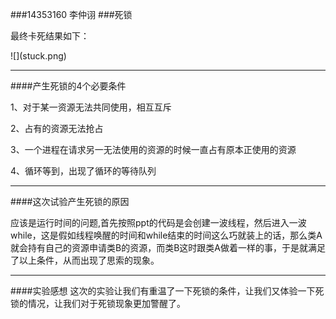 ###14353160 李仲诩
###死锁
<p>最终卡死结果如下：</p>
![](stuck.png)

***
####产生死锁的4个必要条件
<p>1、对于某一资源无法共同使用，相互互斥
<p>2、占有的资源无法抢占
<p>3、一个进程在请求另一无法使用的资源的时候一直占有原本正使用的资源
<p>4、循环等到，出现了循环的等待队列

***
####这次试验产生死锁的原因
<p>应该是运行时间的问题,首先按照ppt的代码是会创建一波线程，然后进入一波while，这是假如线程唤醒的时间和while结束的时间这么巧就装上的话，那么类A就会持有自己的资源申请类B的资源，而类B这时跟类A做着一样的事，于是就满足了以上条件，从而出现了思索的现象。

***
####实验感想
这次的实验让我们有重温了一下死锁的条件，让我们又体验一下死锁的情况，让我们对于死锁现象更加警醒了。
